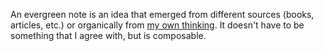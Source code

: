 An evergreen note is an idea that emerged from different sources (books, articles, etc.) or organically from [my own thinking](https://notes.andymatuschak.org/zR6RRbCfY5rFkiimFnaJZKB). It doesn't have to be something that I agree with, but is composable. 